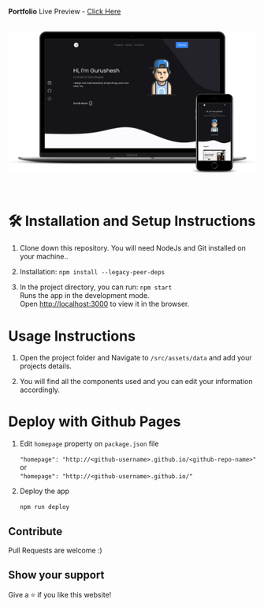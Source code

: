 **Portfolio**
Live Preview - [Click Here](https://salesp07.github.io/)

<br/>
<div align="center">
  <img alt="Demo" src="public/mockup.png" />
</div>
<br/>
<br/>

# 🛠 Installation and Setup Instructions

1. Clone down this repository. You will need NodeJs and Git installed on your machine..

2. Installation: `npm install --legacy-peer-deps`

3. In the project directory, you can run: `npm start`\
Runs the app in the development mode.\
Open [http://localhost:3000](http://localhost:3000) to view it in the browser.

# Usage Instructions

1. Open the project folder and Navigate to `/src/assets/data` and add your projects details.

2. You will find all the components used and you can edit your information accordingly.

# Deploy with Github Pages

1. Edit `homepage` property on `package.json` file

   `"homepage": "http://<github-username>.github.io/<github-repo-name>"`\
   or\
      `"homepage": "http://<github-username>.github.io/"`


2. Deploy the app

   `npm run deploy`

## Contribute

Pull Requests are welcome :)

## Show your support

Give a ⭐ if you like this website!
